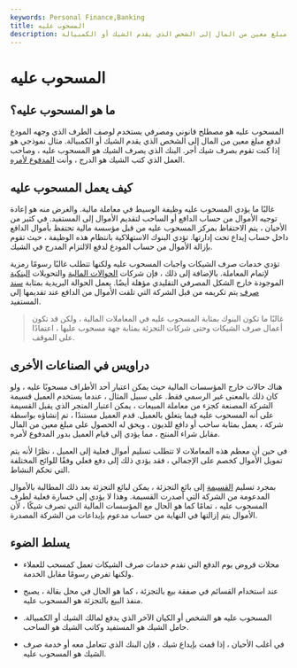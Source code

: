 ```yaml
---
keywords: Personal Finance,Banking
title: المسحوب عليه
description: المسحوب عليه هو الطرف الذي يوجهه المودع لدفع مبلغ معين من المال إلى الشخص الذي يقدم الشيك أو الكمبيالة.
---
```


# المسحوب عليه
## ما هو المسحوب عليه؟

المسحوب عليه هو مصطلح قانوني ومصرفي يستخدم لوصف الطرف الذي وجهه المودع لدفع مبلغ معين من المال إلى الشخص الذي يقدم الشيك أو الكمبيالة. مثال نموذجي هو إذا كنت تقوم بصرف شيك أجر. البنك الذي يصرف الشيك هو المسحوب عليه ، وصاحب العمل الذي كتب الشيك هو الدرج ، وأنت [المدفوع لأمره](/payee).

## كيف يعمل المسحوب عليه

غالبًا ما يؤدي المسحوب عليه وظيفة الوسيط في معاملة مالية. والغرض منه هو إعادة توجيه الأموال من حساب الدافع أو الساحب لتقديم الأموال إلى المستفيد. في كثير من الأحيان ، يتم الاحتفاظ بمركز المسحوب عليه من قبل مؤسسة مالية تحتفظ بأموال الدافع داخل حساب إيداع تحت إدارتها. تؤدي البنوك الاستهلاكية بانتظام هذه الوظيفة ، حيث تقوم بإزالة الأموال من حساب المودع لدفع الالتزام المدرج في الشيك.

تؤدي خدمات صرف الشيكات واجبات المسحوب عليه ولكنها تتطلب غالبًا رسومًا رمزية لإتمام المعاملة. بالإضافة إلى ذلك ، فإن شركات [الحوالات المالية](/money-order) والتحويلات [البنكية](/wiretransfer) الموجودة خارج الشكل المصرفي التقليدي مؤهلة أيضًا. يعمل الحوالة البريدية بمثابة [سند صرف](/billofexchange) يتم تكريمه من قبل الشركة التي تلقت الأموال من الدافع عند تقديمها إلى المستفيد.

> غالبًا ما تكون البنوك بمثابة المسحوب عليه في المعاملات المالية ، ولكن قد تكون أعمال صرف الشيكات وحتى شركات التجزئة بمثابة جهة مسحوب عليها ، اعتمادًا على الموقف.

>

## دراويس في الصناعات الأخرى

هناك حالات خارج المؤسسات المالية حيث يمكن اعتبار أحد الأطراف مسحوبًا عليه ، ولو كان ذلك بالمعنى غير الرسمي فقط. على سبيل المثال ، عندما يستخدم العميل قسيمة الشركة المصنعة كجزء من معاملة المبيعات ، يمكن اعتبار المتجر الذي يقبل القسيمة على أنه المسحوب عليه فيما يتعلق بالعميل. قدم العميل مستندًا ، تم إنشاؤه بواسطة شركة ، يعمل بمثابة ساحب أو دافع للديون ، ويحق له الحصول على مبلغ معين من المال مقابل شراء المنتج ، مما يؤدي إلى قيام العميل بدور المدفوع لأمره.

في حين أن معظم هذه المعاملات لا تتطلب تسليم أموال فعلية إلى العميل ، نظرًا لأنه يتم تمويل الأموال كخصم على الإجمالي ، فقد يؤدي ذلك إلى دفع فعلي وفقًا للوائح المختلفة التي تحكم النشاط.

بمجرد تسليم [القسيمة](/coupon) إلى بائع التجزئة ، يمكن لبائع التجزئة بعد ذلك المطالبة بالأموال المدعومة من الشركة التي أصدرت القسيمة. وهذا لا يؤدي إلى خسارة فعلية لطرف المسحوب عليه ، تمامًا كما هو الحال مع المؤسسات المالية التي تصرف شيكًا ، لأن الأموال يتم إزالتها في النهاية من حساب مدعوم بإيداعات من الشركة المصدرة.

## يسلط الضوء

- محلات قروض يوم الدفع التي تقدم خدمات صرف الشيكات تعمل كمسحب للعملاء ولكنها تفرض رسومًا مقابل الخدمة.

- عند استخدام القسائم في صفقة بيع بالتجزئة ، كما هو الحال في محل بقالة ، يصبح منفذ البيع بالتجزئة هو المسحوب عليه.

- المسحوب عليه هو الشخص أو الكيان الآخر الذي يدفع لمالك الشيك أو الكمبيالة. حامل الشيك هو المستفيد وكاتب الشيك هو الساحب.

- في أغلب الأحيان ، إذا قمت بإيداع شيك ، فإن البنك الذي تتعامل معه أو خدمة صرف الشيك هو المسحوب عليه.

